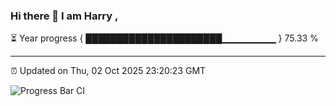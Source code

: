 ### Hi there 👋 I am Harry , 

⏳ Year progress { ██████████████████████▁▁▁▁▁▁▁▁ } 75.33 %

---

⏰ Updated on Thu, 02 Oct 2025 23:20:23 GMT

![Progress Bar CI](https://github.com/duykhang68/duykhang68/workflows/Progress%20Bar%20CI/badge.svg)
